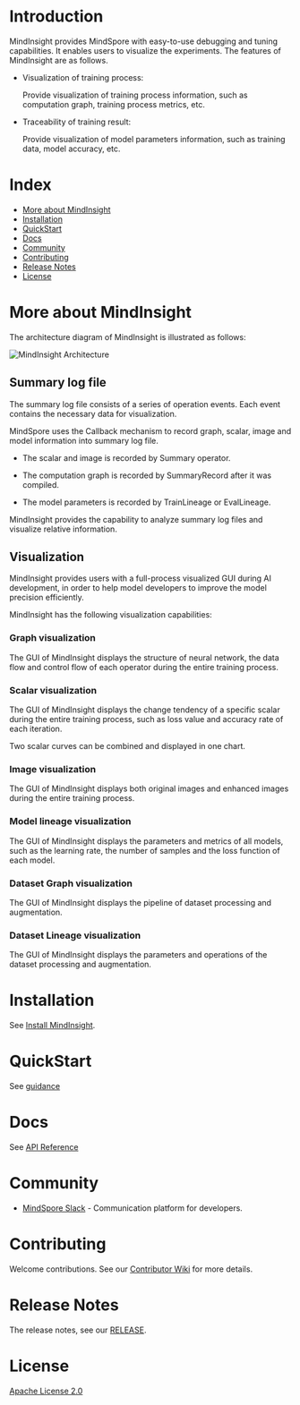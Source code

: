 # Introduction







MindInsight provides MindSpore with easy-to-use debugging and tuning capabilities. It 
enables users to visualize the experiments. The features of MindInsight are as follows.

- Visualization of training process: 

    Provide visualization of training process information, 
such as computation graph, training process metrics, etc.

- Traceability of training result: 

    Provide visualization of model parameters information, 
such as training data, model accuracy, etc.


# Index

- [More about MindInsight](#more-about-mindinsight)
- [Installation](#installation)
- [QuickStart](#quickstart)
- [Docs](#docs)
- [Community](#community)
- [Contributing](#contributing)
- [Release Notes](#release-notes)
- [License](#license)

# More about MindInsight

The architecture diagram of MindInsight is illustrated as follows:


![MindInsight Architecture](docs/arch.png)


## Summary log file

The summary log file consists of a series of operation events. Each event contains 
the necessary data for visualization.

MindSpore uses the Callback mechanism to record graph, scalar, image and model 
information into summary log file. 

- The scalar and image is recorded by Summary operator.

- The computation graph is recorded by SummaryRecord after it was compiled.

- The model parameters is recorded by TrainLineage or EvalLineage.

MindInsight provides the capability to analyze summary log files and visualize 
relative information.

## Visualization

MindInsight provides users with a full-process visualized GUI during 
AI development, in order to help model developers to improve the model 
precision efficiently.

MindInsight has the following visualization capabilities:

### Graph visualization

The GUI of MindInsight displays the structure of neural network, the data flow and control 
flow of each operator during the entire training process.

### Scalar visualization

The GUI of MindInsight displays the change tendency of a specific scalar during the entire 
training process, such as loss value and accuracy rate of each iteration. 

Two scalar curves can be combined and displayed in one chart. 

### Image visualization

The GUI of MindInsight displays both original images and enhanced images during the entire 
training process.

### Model lineage visualization

The GUI of MindInsight displays the parameters and metrics of all models, such as the 
learning rate, the number of samples and the loss function of each model.

### Dataset Graph visualization

The GUI of MindInsight displays the pipeline of dataset processing and augmentation.

### Dataset Lineage visualization

The GUI of MindInsight displays the parameters and operations of the dataset processing and augmentation.

# Installation

See [Install MindInsight](https://www.mindspore.cn/install/en).

# QuickStart

See [guidance](https://www.mindspore.cn/tutorial/en/0.1.0-alpha/advanced_use/visualization_tutorials.html)

# Docs

See [API Reference](https://www.mindspore.cn/api/en/master/index.html) 

# Community

- [MindSpore Slack](https://join.slack.com/t/mindspore/shared_invite/enQtOTcwMTIxMDI3NjM0LTNkMWM2MzI5NjIyZWU5ZWQ5M2EwMTQ5MWNiYzMxOGM4OWFhZjI4M2E5OGI2YTg3ODU1ODE2Njg1MThiNWI3YmQ) - Communication platform for developers.

# Contributing

Welcome contributions. See our [Contributor Wiki](https://gitee.com/mindspore/mindspore/blob/master/CONTRIBUTING.md) for more details.

# Release Notes

The release notes, see our [RELEASE](RELEASE.md).

# License

[Apache License 2.0](LICENSE)
